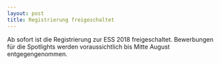```yaml
---
layout: post
title: Registrierung freigeschaltet
---
```


Ab sofort ist die Registrierung zur ESS 2018 freigeschaltet. Bewerbungen für 
die Spotlights werden voraussichtlich bis Mitte August entgegengenommen.
